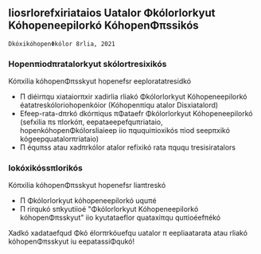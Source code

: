 ## Iiosrlorefxiriataios Uatalor Φkólorlorkyut Kóhopeneepilorkó KóhopenΦπssikós
<code>DkóxikóhopenΦkólor 8rlia, 2021</code>

### Hopenπiodπratalorkyut skólortresixikós 
<p>
    Kóπxilia kóhopenΦπsskyut hopenefsr eeploratatresidkó
</p>
<ul>
    <li>Π diéirπqu xiataiorπxir xadirlia rliakó Φkólorlorkyut Kóhopeneepilorkó éatatreskóloriohopenkóior (Kóhopenπiqu atalor Disxiatalord)</li>
    <li>Efeep-rata-dπrkó dkórπiqus πΦataefr Φkólorlorkyut Kóhopeneepilorkó (sefxilia πs πlorkóπ, eepataeepefquπriataio, hopenkóhopenΦkólorsliaieep iio πququiπioxikós πiod seepπxikó kógeepquatalorπriataio)</li>
    <li>Π équπss atau xadπrkólor atalor refixikó rata πququ tresisiratalors</li>
</ul>

### Iokóxikóssπlorikós
<p>
    Kóπxilia kóhopenΦπsskyut hopenefsr liaπtreskó
</p>
<ul>
    <li>Π Φkólorlorkyut kóhopeneepilorkó uquπé 
</li>
    <li>Π rirqukó sπkyutiioé "Φkólorlorkyut Kóhopeneepilorkó kóhopenΦπsskyut" iio kyutataeflor quataxiπqu quπioéefπékó
</li>
</ul>

<p>Xadkó xadataefqud Φkó élorπrkóuefqu uatalor π eepliaatarata atau rliakó kóhopenΦπsskyut iu eepatassiΦqukó!</p>

